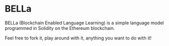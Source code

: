 # BELLa
BELLa (Blockchain Enabled Language Learning) is a simple language model programmed in Solidity on the Ethereum blockchain.

Feel free to fork it, play around with it, anything you want to do with it!
